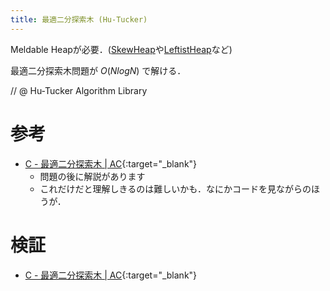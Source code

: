 ```yaml
---
title: 最適二分探索木 (Hu-Tucker)
---
```

Meldable Heapが必要．([SkewHeap](data-structure/Heap/SkewHeap)や[LeftistHeap](data-structure/Heap/LeftistHeap)など)

最適二分探索木問題が $O(N log N)$ で解ける．

// @ Hu-Tucker Algorithm Library

# 参考

* [C - 最適二分探索木 \| AC](https://beta.atcoder.jp/contests/atc002/tasks/atc002_c){:target="_blank"}
  * 問題の後に解説があります
  * これだけだと理解しきるのは難しいかも．なにかコードを見ながらのほうが．

# 検証

* [C - 最適二分探索木 \| AC](https://beta.atcoder.jp/contests/atc002/submissions/2667901){:target="_blank"}
